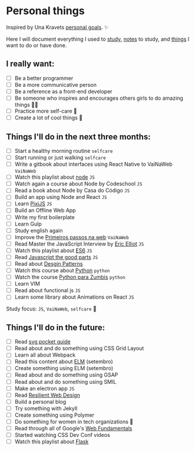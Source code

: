 # Personal things

Inspired by Una Kravets [personal goals](http://una.im/personal-goals-guide). :sparkles:

Here I will document everything I used to [study](/links), [notes](/notes) to study, and [things](/tasks) I want to do or have done.

## I really want:

- [ ] Be a better programmer
- [ ] Be a more communicative person
- [ ] Be a reference as a front-end developer
- [ ] Be someone who inspires and encourages others girls to do amazing things :sparkling_heart::sparkles:
- [ ] Practice more self-care :tulip:
- [ ] Create a lot of cool things :whale:

## Things I'll do in the next three months:

- [ ] Start a healthy morning routine `selfcare`
- [ ] Start running or just walking `selfcare`
- [ ] Write a gitbook about interfaces using React Native to VaiNaWeb `VaiNaWeb`
- [ ] Watch this playlist about [node](https://www.youtube.com/playlist?list=PLQCmSnNFVYnTFo60Bt972f8HA4Td7WKwq) `JS`
- [ ] Watch again a course about Node by Codeschool `JS`
- [ ] Read a book about Node by Casa do Código `JS`
- [ ] Build an app using Node and React `JS`
- [ ] Learn [PixiJS](http://www.pixijs.com/tutorials) `JS`
- [ ] Build an Offline Web App
- [ ] Write my first boilerplate
- [ ] Learn Gulp
- [ ] Study english again
- [ ] Improve the [Primeiros passos na web](https://github.com/VaiNaWeb/primeiros-passos-na-web) `VaiNaWeb`
- [ ] Read Master the JavaScript Interview by [Eric Elliot](https://medium.com/@_ericelliott/latest) `JS`
- [ ] Watch this playlist about [ES6](https://www.youtube.com/watch?v=LTbnmiXWs2k&list=PL57atfCFqj2h5fpdZD-doGEIs0NZxeJTX) `JS`
- [ ] Read [Javascript the good parts](https://www.amazon.com.br/JavaScript-Good-Parts-Douglas-Crockford/dp/0596517742) `JS`
- [ ] Read about [Desgin Patterns](https://github.com/khaosdoctor/design-patterns-for-humans)
- [ ] Watch this course about [Python](https://www.udemy.com/python-iniciantes/) `python`
- [ ] Watch the course [Python para Zumbis](https://www.pycursos.com/python-para-zumbis/) `python`
- [ ] Learn VIM
- [ ] Read about functional js `JS`
- [ ] Learn some library about Animations on React `JS`

Study focus: `JS`, `VaiNaWeb`, `selfcare` :rocket:

## Things I'll do in the future:

- [ ] Read [svg pocket guide](http://svgpocketguide.com/book/)
- [ ] Read about and do something using CSS Grid Layout
- [ ] Learn all about Webpack
- [ ] Read this content about [ELM](https://css-tricks.com/introduction-elm-architecture-build-first-application) (setembro)
- [ ] Create something using ELM (setembro)
- [ ] Read about and do something using GSAP
- [ ] Read about and do something using SMIL
- [ ] Make an electron app `JS`
- [ ] Read [Resilient Web Design](https://resilientwebdesign.com/)
- [ ] Build a personal blog
- [ ] Try something with Jekyll
- [ ] Create something using Polymer
- [ ] Do something for women in tech organizations :sunflower:
- [ ] Read through all of Google's [Web Fundamentals](https://developers.google.com/web/fundamentals/)
- [ ] Started watching CSS Dev Conf videos
- [ ] Watch this playlist about [Flask](https://www.youtube.com/channel/UCiHEeTXhVQDnw4m8OVl36yA)
